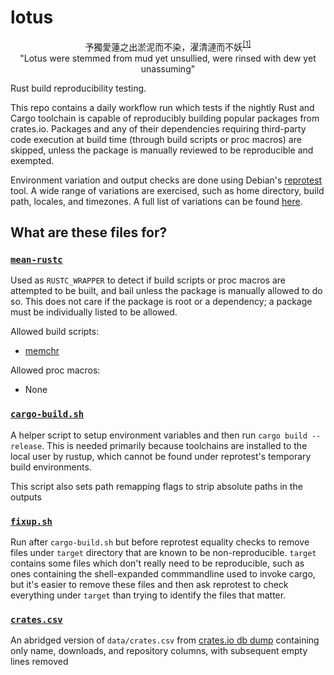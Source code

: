 # lotus
<p align="center">
  予獨愛蓮之出淤泥而不染，濯清漣而不妖<sup><a href="https://zh.wikisource.org/wiki/%E6%84%9B%E8%93%AE%E8%AA%AA">[1]</a></sup>
  <br/>
  "Lotus were stemmed from mud yet unsullied, were rinsed with dew yet unassuming"
</p>

Rust build reproducibility testing.

This repo contains a daily workflow run which tests if the nightly Rust and Cargo toolchain is capable of reproducibly building popular packages
from crates.io. Packages and any of their dependencies requiring third-party code execution at build time (through build scripts or proc macros) are skipped,
unless the package is manually reviewed to be reproducible and exempted.

Environment variation and output checks are done using Debian's [reprotest](https://salsa.debian.org/reproducible-builds/reprotest) tool. A wide range
of variations are exercised, such as home directory, build path, locales, and timezones. A full list of variations can be found [here](https://salsa.debian.org/reproducible-builds/reprotest/-/blob/master/reprotest/build.py#L516-535).

## What are these files for?

### [`mean-rustc`](https://github.com/cbeuw/lotus/blob/master/mean-rustc)
Used as `RUSTC_WRAPPER` to detect if build scripts or proc macros are attempted to be built, and bail unless the package is manually allowed to do so.
This does not care if the package is root or a dependency; a package must be individually listed to be allowed.

Allowed build scripts:
  - [memchr](https://github.com/BurntSushi/memchr/blob/master/build.rs)

Allowed proc macros:
  - None

### [`cargo-build.sh`](https://github.com/cbeuw/lotus/blob/master/build.sh)
A helper script to setup environment variables and then run `cargo build --release`. This is needed primarily because toolchains are installed to the
local user by rustup, which cannot be found under reprotest's temporary build environments.

This script also sets path remapping flags to strip absolute paths in the outputs

### [`fixup.sh`](https://github.com/cbeuw/lotus/blob/master/fixup.sh)
Run after `cargo-build.sh` but before reprotest equality checks to remove files under `target` directory that are known to be non-reproducible. `target` contains
some files which don't really need to be reproducible, such as ones
containing the shell-expanded commmandline used to invoke cargo, but it's easier to remove these files and then ask reprotest to check everything under `target` than
trying to identify the files that matter.

### [`crates.csv`](https://github.com/cbeuw/lotus/blob/master/crates.csv)
An abridged version of `data/crates.csv` from [crates.io db dump](https://crates.io/data-access) containing only name, downloads, and repository columns, with subsequent
empty lines removed